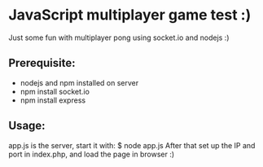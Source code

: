 JavaScript multiplayer game test :)
===================================

Just some fun with multiplayer pong using socket.io and nodejs :)

Prerequisite:
-------------
 * nodejs and npm installed on server
 * npm install socket.io
 * npm install express

Usage:
------
app.js is the server, start it with:
$ node app.js
After that set up the IP and port in index.php, and load the page in browser :)
